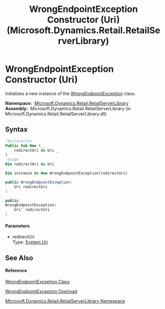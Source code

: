﻿---
title: WrongEndpointException Constructor (Uri) (Microsoft.Dynamics.Retail.RetailServerLibrary)
TOCTitle: WrongEndpointException Constructor (Uri)
ms:assetid: M:Microsoft.Dynamics.Retail.RetailServerLibrary.WrongEndpointException.#ctor(System.Uri)
ms:mtpsurl: https://technet.microsoft.com/en-us/library/microsoft.dynamics.retail.retailserverlibrary.wrongendpointexception.wrongendpointexception(v=AX.60)
ms:contentKeyID: 62202870
ms.date: 04/21/2014
mtps_version: v=AX.60
dev_langs:
- vb
- csharp
- c++
---

# WrongEndpointException Constructor (Uri)

Initializes a new instance of the [WrongEndpointException](wrongendpointexception-class-microsoft-dynamics-retail-retailserverlibrary.md) class.

**Namespace:**  [Microsoft.Dynamics.Retail.RetailServerLibrary](microsoft-dynamics-retail-retailserverlibrary-namespace.md)  
**Assembly:**  Microsoft.Dynamics.Retail.RetailServerLibrary (in Microsoft.Dynamics.Retail.RetailServerLibrary.dll)

## Syntax

``` vb
'Declaration
Public Sub New ( _
    redirectUri As Uri _
)
'Usage
Dim redirectUri As Uri

Dim instance As New WrongEndpointException(redirectUri)
```

``` csharp
public WrongEndpointException(
    Uri redirectUri
)
```

``` c++
public:
WrongEndpointException(
    Uri^ redirectUri
)
```

#### Parameters

  - redirectUri  
    Type: [System.Uri](https://technet.microsoft.com/en-us/library/txt7706a\(v=ax.60\))  

## See Also

#### Reference

[WrongEndpointException Class](wrongendpointexception-class-microsoft-dynamics-retail-retailserverlibrary.md)

[WrongEndpointException Overload](wrongendpointexception-constructor-microsoft-dynamics-retail-retailserverlibrary.md)

[Microsoft.Dynamics.Retail.RetailServerLibrary Namespace](microsoft-dynamics-retail-retailserverlibrary-namespace.md)

